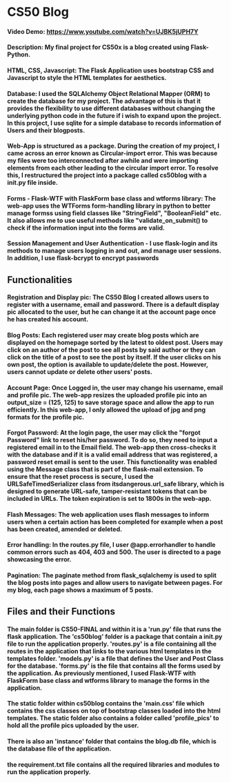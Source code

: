 # CS50 Blog
#### Video Demo: https://www.youtube.com/watch?v=UJBK5jUPH7Y
#### Description: My final project for CS50x is a blog created using Flask-Python. 

#### HTML, CSS, Javascript: The Flask Application uses bootstrap CSS and Javascript to style the HTML templates for aesthetics. 

#### Database: I used the SQLAlchemy Object Relational Mapper (ORM) to create the database for my project. The advantage of this is that it provides the flexibility to use different databases without changing the underlying python code in the future if i wish to expand upon the project. In this project, I use sqlite for a simple database to records information of Users and their blogposts.

#### Web-App is structured as a package. During the creation of my project, I came across an error known as Circular-import error. This was because my files were too interconnected after awhile and were importing elements from each other leading to the circular import error. To resolve this, I restructured the project into a package called cs50blog with a __init__.py file inside.

#### Forms - Flask-WTF with FlaskForm base class and wtforms library: The web-app uses the WTForms form-handling library in python to better manage formss using field classes like "StringField", "BooleanField" etc. It also allows me to use useful methods like "validate_on_submit() to check if the information input into the forms are valid. 

#### Session Management and User Authentication - I use flask-login and its methods to manage users logging in and out, and manage user sessions. In addition, I use flask-bcrypt to encrypt passwords

## Functionalities 
#### Registration and Display pic: The CS50 Blog I created allows users to register with a username, email and password. There is a default display pic allocated to the user, but he can change it at the account page once he has created his account.
#### Blog Posts: Each registered user may create blog posts which are displayed on the homepage sorted by the latest to oldest post. Users may click on an author of the post to see all posts by said author or they can click on the title of a post to see the post by itself. If the user clicks on his own post, the option is available to update/delete the post. However, users cannot update or delete other users' posts.
#### Account Page: Once Logged in, the user may change his username, email and profile pic. The web-app resizes the uploaded profile pic into an output_size = (125, 125) to save storage space and allow the app to run efficiently. In this web-app, I only allowed the upload of jpg and png formats for the profile pic. 
#### Forgot Password: At the login page, the user may click the "forgot Password" link to reset his/her password. To do so, they need to input a registered email in to the Email field. The web-app then cross-checks it with the database and if it is a valid email address that was registered, a password reset email is sent to the user. This functionality was enabled using the Message class that is part of the flask-mail extension. To ensure that the reset process is secure, I used the URLSafeTimedSerializer class from itsdangerous.url_safe library, which is designed to generate URL-safe, tamper-resistant tokens that can be included in URLs. The token expiration is set to 1800s in the web-app.
#### Flash Messages: The web application uses flash messages to inform users when a certain action has been completed for example when a post has been created, amended or deleted.
#### Error handling: In the routes.py file, I user @app.errorhandler to handle common errors such as 404, 403 and 500. The user is directed to a page showcasing the error. 
#### Pagination: The paginate method from flask_sqlalchemy is used to split the blog posts into pages and allow users to navigate between pages. For my blog, each page shows a maximum of 5 posts. 

## Files and their Functions
#### The main folder is CS50-FINAL and within it is a 'run.py' file that runs the flask application. The 'cs50blog' folder is a package that contain a __init__.py file to run the application properly. 'routes.py' is a file containing all the routes in the application that links to the various html templates in the templates folder. 'models.py' is a file that defines the User and Post Class for the database. 'forms.py' is the file that contains all the forms used by the application. As previously mentioned, I used Flask-WTF with FlaskForm base class and wtforms library to manage the forms in the application. 
#### The static folder within cs50blog contains the 'main.css' file which contains the css classes on top of bootstrap classes loaded into the html templates. The static folder also contains a folder called 'profile_pics' to hold all the profile pics uploaded by the user.
#### There is also an 'instance' folder that contains the blog.db file, which is the database file of the application.
#### the requirement.txt file contains all the required libraries and modules to run the application properly.